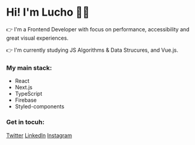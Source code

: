 # Hi! I'm Lucho 👋🏻

👉 I'm a Frontend Developer with focus on performance, accessibility and great visual experiences.

👉 I'm currently studying JS Algorithms & Data Strucures, and Vue.js.

### My main stack:
- React
- Next.js
- TypeScript
- Firebase
- Styled-components


### Get in tocuh:
[Twitter](https://twitter.com/luchopenafiel)
[LinkedIn](https://www.linkedin.com/in/luciano-penafiel/)
[Instagram](https://www.instagram.com/luchopenafiel/)
